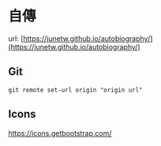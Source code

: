 # 自傳

url: [https://junetw.github.io/autobiography/](https://junetw.github.io/autobiography/)


## Git
``` shell
git remote set-url origin "origin url"
```

## Icons
https://icons.getbootstrap.com/
